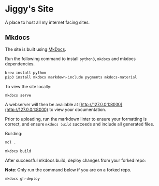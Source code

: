 # Jiggy's Site

A place to host all my internet facing sites.

## Mkdocs

The site is built using [MkDocs](http://www.mkdocs.org/).

Run the following command to install `python3`, `mkdocs` and mkdocs dependencies.

```sh
brew install python
pip3 install mkdocs markdown-include pygments mkdocs-material
```

To view the site locally:

```sh
mkdocs serve
```

A webserver will then be available at [http://127.0.0.1:8000](http://127.0.0.1:8000) to view your documentation.

Prior to uploading, run the markdown linter to ensure your formatting is correct, and ensure `mkdocs build` succeeds and include all generated files.

Building:

```sh
mdl .
```

```sh
mkdocs build
```

After successful mkdocs build, deploy changes from your forked repo:

**Note**: Only run the command below if you are on a forked repo.

```sh
mkdocs gh-deploy
```
